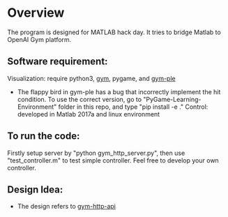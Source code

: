 # Overview <br />

The program is designed for MATLAB hack day. It tries to bridge Matlab to OpenAI Gym platform. <br />

## Software requirement: <br />

Visualization: require python3, [gym](https://github.com/openai/gym), pygame, and [gym-ple](https://github.com/lusob/gym-ple) <br />
- The flappy bird in gym-ple has a bug that incorrectly implement the hit condition. To use the correct version, go to "PyGame-Learning-Environment" folder in this repo, and type "pip install -e ."
Control: developed in Matlab 2017a and linux environment <br />

## To run the code: <br />

Firstly setup server by "python gym_http_server.py", then use "test_controller.m" to test simple controller. Feel free to develop your own controller. <br />

## Design Idea: <br />
- The design refers to [gym-http-api](https://github.com/openai/gym-http-api) <br />
